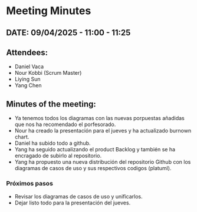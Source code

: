 # Meeting Minutes

## DATE: 09/04/2025 - 11:00 - 11:25

## Attendees:
- Daniel Vaca  
- Nour Kobbi (Scrum Master)  
- Liying Sun  
- Yang Chen  

## Minutes of the meeting:
- Ya tenemos todos los diagramas con las nuevas porpuestas añadidas que nos ha recomendado el porfesorado.
- Nour ha creado la presentación para el jueves y ha actualizado burnown chart.
- Daniel ha subido todo a github.
- Yang ha seguido actualizando el product Backlog y también se ha encragado de subirlo al repositorio.
- Yang ha propuesto una nueva distribución del repositorio Github con los diagramas de casos de uso y sus respectivos codigos (platuml).

### Próximos pasos
- Revisar los diagramas de casos de uso y unificarlos.
- Dejar listo todo para la presentación del jueves.


